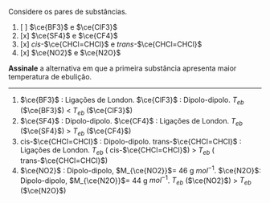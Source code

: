 Considere os pares de substâncias.

1. [ ] $\ce{BF3}$ e $\ce{ClF3}$
2. [x] $\ce{SF4}$ e $\ce{CF4}$
3. [x] *cis*-$\ce{CHCl=CHCl}$ e *trans*-$\ce{CHCl=CHCl}$
4. [x] $\ce{NO2}$ e $\ce{N2O}$

**Assinale** a alternativa em que a primeira substância apresenta maior temperatura de ebulição.

---

1. $\ce{BF3}$ : Ligações de London. $\ce{ClF3}$ : Dipolo-dipolo. $T_{eb}$ ($\ce{BF3}$) < $T_{eb}$ ($\ce{ClF3}$)
2. $\ce{SF4}$ : Dipolo-dipolo. $\ce{CF4}$ : Ligações de London. $T_{eb}$ ($\ce{SF4}$) > $T_{eb}$ ($\ce{CF4}$)
3. cis-$\ce{CHCl=CHCl}$ : Dipolo-dipolo. trans-$\ce{CHCl=CHCl}$ : Ligações de London. $T_{eb}$ ( cis-$\ce{CHCl=CHCl}$) > $T_{eb}$ ( trans-$\ce{CHCl=CHCl}$)
4. $\ce{NO2}$ : Dipolo-dipolo, $M_{\ce{NO2}}$= 46 g $mol^{-1}$. $\ce{N2O}$: Dipolo-dipolo, $M_{\ce{N2O}}$= 44 g $mol^{-1}$. $T_{eb}$ ($\ce{NO2}$) > $T_{eb}$ ($\ce{N2O}$)

